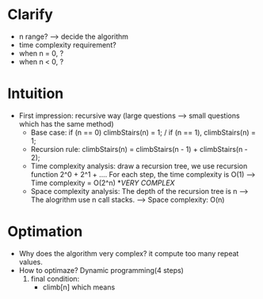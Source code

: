 # Clarify
- n range? --> decide the algorithm
- time complexity requirement?
- when n = 0, ?
- when n < 0, ?
# Intuition
- First impression: recursive way (large questions --> small questions which has the same method)
  - Base case: if (n == 0)  climbStairs(n) = 1; / if (n == 1), climbStairs(n) = 1;
  - Recursion rule: climbStairs(n) = climbStairs(n - 1) + climbStairs(n - 2);
  - Time complexity analysis: draw a recursion tree, we use recursion function 2^0 + 2^1 + .... For each step, the time complexity is O(1) --> Time complexity = O(2^n) **VERY COMPLEX*
  - Space complexity analysis: The depth of the recursion tree is n --> The alogrithm use n call stacks. --> Space complexity: O(n)
# Optimation
- Why does the algorithm very complex? it compute too many repeat values.
- How to optimaze? Dynamic programming(4 steps)
  1. final condition: 
      - climb[n] which means
